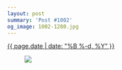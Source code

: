 ```yaml
---
layout: post
summary: 'Post #1002'
og_image: 1002-1280.jpg
---
```


<p>
 <time>
  <a href="/1002">
   {{ page.date | date: "%B %-d, %Y" }}
  </a>
 </time>
 <a href="/1002">
  <figure data-taken="10/13/2019">
   <img sizes="(min-width: 700px) 50vw, calc(100vw - 2rem)" src="{{ site.assets_url }}/1002-640.jpg" srcset="{{ site.assets_url }}/1002-320.jpg 320w, {{ site.assets_url }}/1002-640.jpg 640w, {{ site.assets_url }}/1002-960.jpg 960w, {{ site.assets_url }}/1002-1280.jpg 1280w"/>
  </figure>
 </a>
</p>
